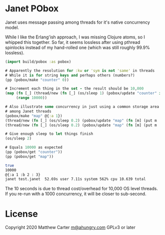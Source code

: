 # Janet PObox

Janet uses message passing among threads for it's native concurrency
model.

While I like the Erlang'ish approach, I was missing Clojure atoms, so
I whipped this together.  So far, it seems lossless after using
pthread spinlocks instead of my hand-rolled one (which was still
roughly 99.9% lossless).

```clojure
(import build/pobox :as pobox)

# Apparently the resolution for :kw or 'sym is not 'same' in threads
# While it is for string keys and perhaps others (numbers?)
(pp (pobox/make "counter" 0))

# Increment each thing in the set - the result should be 10,000
(map (fn [_] (thread/new (fn [_] (os/sleep 1) (pobox/update "counter" inc))))
     (range 10000))

# Also illustrate some concurrency in just using a common storage area
# among Janet threads
(pobox/make "map" @{:a 1})
(thread/new (fn [_] (os/sleep 0.2) (pobox/update "map" (fn [m] (put m :b 2)))))
(thread/new (fn [_] (os/sleep 0.2) (pobox/update "map" (fn [m] (put m :c 3)))))

# Give enough sleep to let things finish
(os/sleep 2)

# Equals 10000 as expected
(pp (pobox/get "counter"))
(pp (pobox/get "map"))

```

```sh
true
10000
@{:a 1 :b 2 : 3}
janet test.janet  52.69s user 7.11s system 562% cpu 10.639 total
```

The 10 seconds is due to thread cost/overhead for 10,000 OS level threads.  If
you re-run with a 1000 concurrency, it will be closer to sub-second.

# License

Copyright 2020 Matthew Carter <m@ahungry.com> GPLv3 or later
